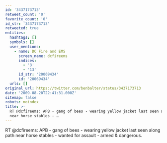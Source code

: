 ```yaml
---
id: '3437173713'
retweet_count: '0'
favorite_count: '0'
id_str: '3437173713'
retweeted: true
entities:
  hashtags: []
  symbols: []
  user_mentions:
    - name: DC Fire and EMS
      screen_name: dcfireems
      indices:
        - '3'
        - '13'
      id_str: '20069434'
      id: '20069434'
  urls: []
original_url: https://twitter.com/benbalter/status/3437173713
date: '2009-08-20T22:41:31.000Z'
sitemap: false
robots: noindex
title: >-
  RT @dcfireems: APB - gang of bees - wearing yellow jacket last seen along path
  near horse stables - …
---
```


RT @dcfireems: APB - gang of bees - wearing yellow jacket last seen along path near horse stables - wanted for assault - armed & dangerous.